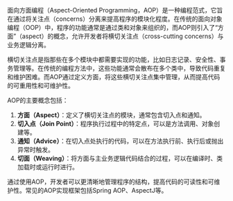 面向方面编程（Aspect-Oriented Programming，AOP）是一种编程范式，它旨在通过将关注点（concerns）分离来提高程序的模块化程度。在传统的面向对象编程（OOP）中，程序的功能通常是通过类和对象来组织的，而AOP则引入了“方面”（aspect）的概念，允许开发者将横切关注点（cross-cutting concerns）与业务逻辑分离。

横切关注点是指那些在多个模块中都需要实现的功能，比如日志记录、安全性、事务管理等。在传统的编程方法中，这些功能通常会散布在多个类中，导致代码重复和维护困难。而AOP通过定义方面，将这些横切关注点集中管理，从而提高代码的可重用性和可维护性。

AOP的主要概念包括：

1. **方面（Aspect）**：定义了横切关注点的模块，通常包含切入点和通知。
2. **切入点（Join Point）**：程序执行过程中的特定点，可以是方法调用、对象创建等。
3. **通知（Advice）**：在切入点处执行的代码，可以在方法执行前、执行后或抛出异常时触发。
4. **切面（Weaving）**：将方面与主业务逻辑代码结合的过程，可以在编译时、类加载时或运行时进行。

通过使用AOP，开发者可以更清晰地管理程序的结构，提高代码的可读性和可维护性。常见的AOP实现框架包括Spring AOP、AspectJ等。